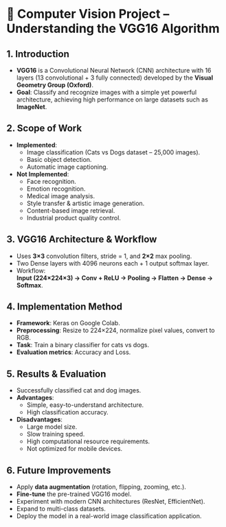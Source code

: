# 📌 Computer Vision Project – Understanding the VGG16 Algorithm

## 1. Introduction
- **VGG16** is a Convolutional Neural Network (CNN) architecture with 16 layers (13 convolutional + 3 fully connected) developed by the **Visual Geometry Group (Oxford)**.
- **Goal**: Classify and recognize images with a simple yet powerful architecture, achieving high performance on large datasets such as **ImageNet**.

## 2. Scope of Work
- **Implemented**:
  - Image classification (Cats vs Dogs dataset – 25,000 images).
  - Basic object detection.
  - Automatic image captioning.
- **Not Implemented**:
  - Face recognition.
  - Emotion recognition.
  - Medical image analysis.
  - Style transfer & artistic image generation.
  - Content-based image retrieval.
  - Industrial product quality control.

## 3. VGG16 Architecture & Workflow
- Uses **3×3** convolution filters, stride = 1, and **2×2** max pooling.
- Two Dense layers with 4096 neurons each + 1 output softmax layer.
- Workflow:  
  **Input (224×224×3) → Conv + ReLU → Pooling → Flatten → Dense → Softmax**.

## 4. Implementation Method
- **Framework**: Keras on Google Colab.
- **Preprocessing**: Resize to 224×224, normalize pixel values, convert to RGB.
- **Task**: Train a binary classifier for cats vs dogs.
- **Evaluation metrics**: Accuracy and Loss.

## 5. Results & Evaluation
- Successfully classified cat and dog images.
- **Advantages**:
  - Simple, easy-to-understand architecture.
  - High classification accuracy.
- **Disadvantages**:
  - Large model size.
  - Slow training speed.
  - High computational resource requirements.
  - Not optimized for mobile devices.

## 6. Future Improvements
- Apply **data augmentation** (rotation, flipping, zooming, etc.).
- **Fine-tune** the pre-trained VGG16 model.
- Experiment with modern CNN architectures (ResNet, EfficientNet).
- Expand to multi-class datasets.
- Deploy the model in a real-world image classification application.
